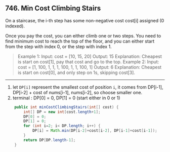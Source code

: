 ## 746. Min Cost Climbing Stairs

On a staircase, the i-th step has some non-negative cost cost[i] assigned (0 indexed).

Once you pay the cost, you can either climb one or two steps. You need to find minimum cost to reach the top of the floor, and you can either start from the step with index 0, or the step with index 1.

>Example 1:
Input: cost = [10, 15, 20]
Output: 15
Explanation: Cheapest is start on cost[1], pay that cost and go to the top.
Example 2:
Input: cost = [1, 100, 1, 1, 1, 100, 1, 1, 100, 1]
Output: 6
Explanation: Cheapest is start on cost[0], and only step on 1s, skipping cost[3].

---

1. let `DP[i]` represent the smallest cost of position `i`, it comes from DP[i-1], DP[i-2] + cost of nums[i-1], nums[i-2], so choose smaller one.
2. terminal : DP[0] = 0, DP[1] = 0 (start either in 0 or 1)

```java
    public int minCostClimbingStairs(int[] cost) {
        int[] DP = new int[cost.length+1];
        DP[0] = 0;
        DP[1] = 0;
        for (int i=2; i< DP.length; i++) {
            DP[i] = Math.min(DP[i-2]+cost[i-2], DP[i-1]+cost[i-1]);
        }
        return DP[DP.length-1];
    }
```